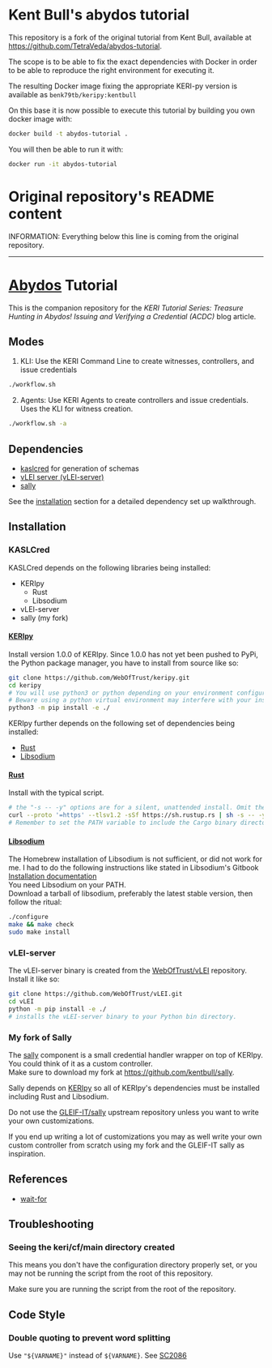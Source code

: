 # Kent Bull's abydos tutorial

This repository is a fork of the original tutorial from Kent Bull,
available at https://github.com/TetraVeda/abydos-tutorial.

The scope is to be able to fix the exact dependencies with Docker
in order to be able to reproduce the right environment for 
executing it.

The resulting Docker image fixing the appropriate KERI-py version
is available as `benk79tb/keripy:kentbull`

On this base it is now possible to execute this tutorial by building
you own docker image with:

```bash
docker build -t abydos-tutorial .
```

You will then be able to run it with:

```bash
docker run -it abydos-tutorial
```


# Original repository's README content

INFORMATION: Everything below this line is coming from the original repository.

_________________________________________

# [Abydos](https://en.wikipedia.org/wiki/Abydos,_Egypt) Tutorial

This is the companion repository for the *KERI Tutorial Series: Treasure Hunting in Abydos! Issuing and Verifying a Credential (ACDC)* blog article.

## Modes

1. KLI: Use the KERI Command Line to create witnesses, controllers, and issue credentials
```bash
./workflow.sh
```
2. Agents: Use KERI Agents to create controllers and issue credentials. Uses the KLI for witness creation.
```bash
./workflow.sh -a
```

## Dependencies

- [kaslcred](https://pypi.org/project/kaslcred/) for generation of schemas
- [vLEI server (vLEI-server)](https://github.com/WebOfTrust/vLEI)
- [sally](https://github.com/kentbull/sally)

See the [installation](#installation) section for a detailed dependency set up walkthrough.

## Installation

### KASLCred

KASLCred depends on the following libraries being installed:
- KERIpy
  - Rust
  - Libsodium
- vLEI-server
- sally (my fork)

#### [KERIpy](https://github.com/WebOfTrust/keripy)

Install version 1.0.0 of KERIpy. Since 1.0.0 has not yet been pushed to PyPi, the Python package manager,
you have to install from source like so:
```bash
git clone https://github.com/WebOfTrust/keripy.git
cd keripy
# You will use python3 or python depending on your environment configuration.
# Beware using a python virtual environment may interfere with your installation and prevent it from being seen from the abydos-tutorial directory.
python3 -m pip install -e ./
``` 

KERIpy further depends on the following set of dependencies being installed:
- [Rust](#rust)
- [Libsodium](#libsodium)

#### [Rust](https://www.rust-lang.org/tools/install)

Install with the typical script. 
```bash
# the "-s -- -y" options are for a silent, unattended install. Omit them if you want to configure the install.
curl --proto '=https' --tlsv1.2 -sSf https://sh.rustup.rs | sh -s -- -y
# Remember to set the PATH variable to include the Cargo binary directory like so:  PATH="$HOME/.cargo/bin:$PATH
```

#### [Libsodium](https://libsodium.gitbook.io/doc/installation)

The Homebrew installation of Libsodium is not sufficient, or did not work for me. I had to do the following instructions like stated in Libsodium's Gitbook [Installation documentation](https://libsodium.gitbook.io/doc/installation) \
You need Libsodium on your PATH.\
Download a tarball of libsodium, preferably the latest stable version, then follow the ritual:
```bash
./configure
make && make check
sudo make install
```

### vLEI-server

The vLEI-server binary is created from the [WebOfTrust/vLEI](https://github.com/WebOfTrust/vLEI) repository.\
Install it like so:
```bash 
git clone https://github.com/WebOfTrust/vLEI.git
cd vLEI
python -m pip install -e ./
# installs the vLEI-server binary to your Python bin directory.
```

### My fork of Sally

The [sally](https://github.com/kentbull/sally) component is a small credential handler wrapper on top of KERIpy.\
You could think of it as a custom controller.\
Make sure to download my fork at https://github.com/kentbull/sally.

Sally depends on [KERIpy](#keripy) so all of KERIpy's dependencies must be installed including Rust and Libsodium.

Do not use the [GLEIF-IT/sally](https://github.com/GLEIF-IT/sally) upstream repository unless you want to write your own customizations.

If you end up writing a lot of customizations you may as well write your own custom controller from scratch using my fork and the GLEIF-IT sally as inspiration.

## References
- [wait-for](https://github.com/eficode/wait-for)

## Troubleshooting

### Seeing the keri/cf/main directory created

This means you don't have the configuration directory properly set, or you may not be running the script from the root of this repository.

Make sure you are running the script from the root of the repository.


## Code Style

### Double quoting to prevent word splitting

Use `"${VARNAME}"` instead of `${VARNAME}`. See [SC2086](https://github.com/koalaman/shellcheck/wiki/SC2086)